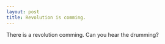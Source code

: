 ```yaml
---
layout: post
title: Revolution is comming.
---
```


There is a revolution comming. Can you hear the drumming?
